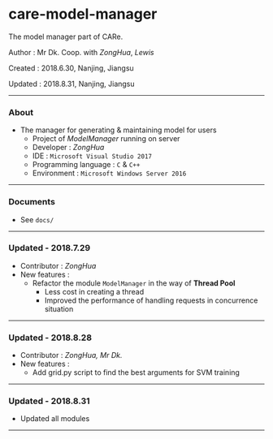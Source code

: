 # care-model-manager

The model manager part of CARe.

Author : Mr Dk. Coop. with _ZongHua_, _Lewis_

Created : 2018.6.30, Nanjing, Jiangsu

Updated : 2018.8.31, Nanjing, Jiangsu

------

### About

- The manager for generating & maintaining model for users
  - Project of _ModelManager_ running on server
  - Developer : _ZongHua_
  - IDE : `Microsoft Visual Studio 2017`
  - Programming language : `C` & `C++`
  - Environment : `Microsoft Windows Server 2016`

------

### Documents

- See `docs/`

------

### Updated - 2018.7.29

- Contributor : _ZongHua_
- New features :
  - Refactor the module `ModelManager` in the way of __Thread Pool__
    - Less cost in creating a thread
    - Improved the performance of handling requests in concurrence situation

------

### Updated - 2018.8.28

- Contributor : _ZongHua, Mr Dk._
- New features :
  - Add grid.py script to find the best arguments for SVM training

------

### Updated - 2018.8.31

- Updated all modules

------

